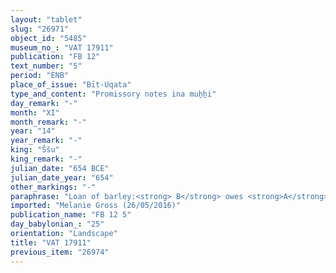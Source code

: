 ```yaml
---
layout: "tablet"
slug: "26971"
object_id: "5485"
museum_no_: "VAT 17911"
publication: "FB 12"
text_number: "5"
period: "ENB"
place_of_issue: "Bīt-Uqata"
type_and_content: "Promissory notes ina muẖẖi"
day_remark: "-"
month: "XI"
month_remark: "-"
year: "14"
year_remark: "-"
king: "Ššu"
king_remark: "-"
julian_date: "654 BCE"
julian_date_year: "654"
other_markings: "-"
paraphrase: "Loan of barley:<strong> B</strong> owes <strong>A</strong> 2 kor (360 l) of barley which he will deliver in the month Simān (III) of the following year (&Scaron;&scaron;u 15). 4 witnesses and the scribe.<br /> &nbsp;<br /> <strong>A</strong> = Tuklatu; <strong>B</strong> = Aplāya//Damqa; Scribe = Bēl-usātu//&Scaron;a-nā&scaron;i&scaron;u<br /> &nbsp;"
imported: "Melanie Gross (26/05/2016)"
publication_name: "FB 12 5"
day_babylonian_: "25"
orientation: "Landscape"
title: "VAT 17911"
previous_item: "26974"
---
```

